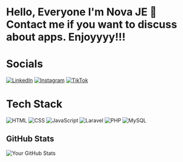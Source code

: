 # Hello, Everyone I'm Nova JE 👋 Contact me if you want to discuss about apps. Enjoyyyy!!!

# Socials

[![LinkedIn](https://img.shields.io/badge/LinkedIn-0077B5?style=flat&logo=linkedin&logoColor=white)](https://linkedin.com/in/novajuniermi)
[![Instagram](https://img.shields.io/badge/Instagram-E4405F?style=flat&logo=instagram&logoColor=white)](https://instagram.com/nova_je15)
[![TikTok](https://img.shields.io/badge/TikTok-000000?style=flat&logo=tiktok&logoColor=white)](https://tiktok.com/@nv_1599)


# Tech Stack

![HTML](https://img.shields.io/badge/HTML-E34F26?style=flat&logo=html5&logoColor=white) ![CSS](https://img.shields.io/badge/CSS-1572B6?style=flat&logo=css3&logoColor=white) ![JavaScript](https://img.shields.io/badge/JavaScript-F7DF1E?style=flat&logo=javascript&logoColor=black)
![Laravel](https://img.shields.io/badge/Laravel-EF4135?style=flat&logo=laravel&logoColor=white) ![PHP](https://img.shields.io/badge/PHP-777BB4?style=flat&logo=php&logoColor=white)
![MySQL](https://img.shields.io/badge/MySQL-4479A1?style=flat&logo=mysql&logoColor=white)

  
## GitHub Stats
![Your GitHub Stats](https://github-readme-stats.vercel.app/api?username=novaje&show_icons=true&count_private=true&hide_title=true&hide=prs)


